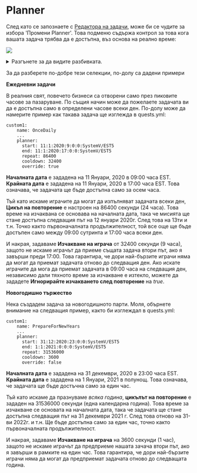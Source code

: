# Planner

След като се запознаете с [Редактора на задачи](../setup/quests-editor.md), може би се чудите за избора 'Промени Planner'. Това подменю съдържа контрол за това кога вашата задача трябва да е достъпна, въз основа на реално време:

![](https://camo.githubusercontent.com/07cea0e4af2b6bde23df1ada96f63d46b090cfe97a32b8889eb3599245245ff8/68747470733a2f2f692e696d6775722e636f6d2f7743374134396a2e706e67)

<details>

<summary>Разгънете за да видите разбивката.</summary>

1. Времето, когато задачата трябва да стане достъпна
2. Времето, когато задачата трябва да спре да бъде достъпна
3. Продължителност на повторение, докато задачата ще е налична отново
4. Продължителност на изчакване след завършване на задачата
5. Ако е 'true', играчите мога да започнат задачата веднага след края на цикъла на повторение
6. Завършете промените на вашия Planner

</details>

За да разберете по-добре тези селекции, по-долу са дадени примери

**Ежедневни задачи**

В реалния свят, повечето бизнеси са отворени само през пиковите часове за пазаруване. По същия начин може да пожелаете задачата ви да е достъпна само в определени часове всеки ден. По-долу може да намерите пример как такава задача ще изглежда в quests.yml:

```
custom1:
    name: OnceDaily
    ...
    planner:
      start: 11:1:2020:9:0:0:SystemV/EST5
      end: 11:1:2020:17:0:0:SystemV/EST5
      repeat: 86400
      cooldown: 32400
      override: true
```

**Началната дата** е зададена на 11 Януари, 2020 в 09:00 часа EST. **Крайната дата** е зададена на 11 Януари, 2020 в 17:00 часа EST. Това означава, че задачата ще бъде достъпна само за осем часа.

Тъй като искаме играчите да могат да изпълняват задачата всеки ден, **Цикъл на повторение** е настроен на 86400 секунди (24 часа). Това време на изчаквана се основава на началната дата, така че мисията ще стане достъпна следващия път на 12 януари 2020г. След това на 13ти и т.н. Точко както първоначалната продължителност, той все още ще бъде достъпен само между 09:00 сутринта и 17:00 часа всеки ден.

И накрая, задаваме **Изчакване на играча** от 32400 секунди (9 часа), защото не искаме играчът да приеме същата задача втори път, ако я завърши преди 17:00. Това гарантира, че дори най-бързите играчи няма да могат да приемат задачата отново до следващия ден. Ако искате играчите да мога да приемат задачата в 09:00 часа на следващия ден, независимо дали тяхното време за изчакване е изтекло, можете да зададете **Игнорирайте изчакването след повторение** на _true_.

**Новогодишно тържество**

Нека създадем задача за новогодишното парти. Моля, обърнете внимание на следващия пример, както би изглеждал в quests.yml:

```
custom1:
    name: PrepareForNewYears
    ...
    planner:
      start: 31:12:2020:23:0:0:SystemV/EST5
      end: 1:1:2021:0:0:0:SystemV/EST5
      repeat: 31536000
      cooldown: 3600
      override: false
```

**Началната дата** е зададена на 31 декември, 2020 в 23:00 часа EST. **Крайната дата** е зададена на 1 Януари, 2021 в полунощ. Това означава, че задачата ще бъде достъчна само за един час.

Тъй като искаме да празнуваме _всяка година_, **цикълът на повторение** е зададен на 31536000 секунди (една календарна година). Това време за изчакване се основата на началната дата, така че задачата ще стане достъпна следващия път на 31 декември 2021 г. След това отново на 31-ви 2022г. и т.н. Ще бъде достъпна само за един час, точно както първоначалната продължителност.

И накрая, задаваме **Изчакване на играча** на 3600 секунди (1 час), защото не искаме играчът да предприеме нашата зачача втори път, ако я завърши в рамките на един час. Това гарантира, че дори най-бързите играчи няма да могат да предприемат задачата отново до следващата година.
